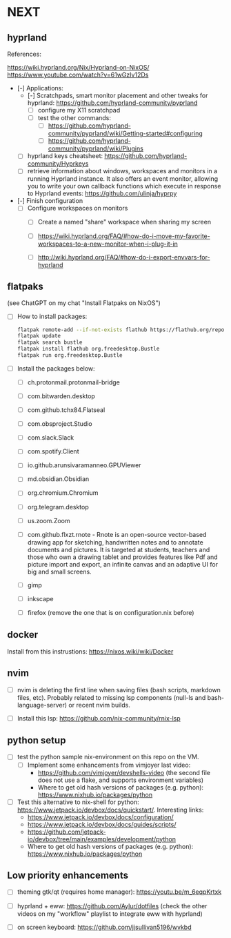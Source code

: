 # NEXT

## hyprland

References:

<https://wiki.hyprland.org/Nix/Hyprland-on-NixOS/>
<https://www.youtube.com/watch?v=61wGzIv12Ds>

- [-] Applications:
    - [-] Scratchpads, smart monitor placement and other tweaks for hyprland: <https://github.com/hyprland-community/pyprland>
        - [ ] configure my X11 scratchpad
        - [ ] test the other commands:
            - [ ] <https://github.com/hyprland-community/pyprland/wiki/Getting-started#configuring>
            - [ ] <https://github.com/hyprland-community/pyprland/wiki/Plugins>
    - [ ] hyprland keys cheatsheet: <https://github.com/hyprland-community/Hyprkeys>
    - [ ] retrieve information about windows, workspaces and monitors in a running Hyprland instance. It also offers an event monitor, allowing you to write your own callback functions which execute in response to Hyprland events: <https://github.com/ulinja/hyprpy>

- [-] Finish configuration
    - [ ] Configure workspaces on monitors
        - [ ] Create a named "share" workspace when sharing my screen
        - [ ] <https://wiki.hyprland.org/FAQ/#how-do-i-move-my-favorite-workspaces-to-a-new-monitor-when-i-plug-it-in>
        - [ ] <http://wiki.hyprland.org/FAQ/#how-do-i-export-envvars-for-hyprland>


## flatpaks

(see ChatGPT on my chat "Install Flatpaks on NixOS")

- [ ] How to install packages:
    ``` bash
    flatpak remote-add --if-not-exists flathub https://flathub.org/repo/flathub.flatpakrepo
    flatpak update
    flatpak search bustle
    flatpak install flathub org.freedesktop.Bustle
    flatpak run org.freedesktop.Bustle
    ```
- [ ] Install the packages below:
    - [ ] ch.protonmail.protonmail-bridge
    - [ ] com.bitwarden.desktop
    - [ ] com.github.tchx84.Flatseal
    - [ ] com.obsproject.Studio
    - [ ] com.slack.Slack
    - [ ] com.spotify.Client
    - [ ] io.github.arunsivaramanneo.GPUViewer
    - [ ] md.obsidian.Obsidian
    - [ ] org.chromium.Chromium
    - [ ] org.telegram.desktop
    - [ ] us.zoom.Zoom
    - [ ] com.github.flxzt.rnote - Rnote is an open-source vector-based drawing app for sketching, handwritten notes and to annotate documents and pictures. It is targeted at students, teachers and those who own a drawing tablet and provides features like Pdf and picture import and export, an infinite canvas and an adaptive UI for big and small screens.
    - [ ] gimp
    - [ ] inkscape
    - [ ] firefox (remove the one that is on configuration.nix before)


## docker

Install from this instrustions: <https://nixos.wiki/wiki/Docker>

## nvim

- [ ] nvim is deleting the first line when saving files (bash scripts, markdown files, etc). Probably related to missing lsp components (null-ls and bash-language-server) or recent nvim builds.

- [ ] Install this lsp: <https://github.com/nix-community/rnix-lsp>


## python setup

- [ ] test the python sample nix-environment on this repo on the VM.
    - [ ] Implement some enhancements from vimjoyer last video:
        - <https://github.com/vimjoyer/devshells-video> (the second file does not use a flake, and supports environment variables)
        - Where to get old hash versions of packages (e.g. python): <https://www.nixhub.io/packages/python>

- [ ] Test this alternative to nix-shell for python: <https://www.jetpack.io/devbox/docs/quickstart/>. Interesting links:
    - <https://www.jetpack.io/devbox/docs/configuration/>
    - <https://www.jetpack.io/devbox/docs/guides/scripts/>
    - <https://github.com/jetpack-io/devbox/tree/main/examples/development/python>
    - Where to get old hash versions of packages (e.g. python): <https://www.nixhub.io/packages/python>


## Low priority enhancements

- [ ] theming gtk/qt (requires home manager): <https://youtu.be/m_6eqpKrtxk>

- [ ] hyprland + eww: https://github.com/Aylur/dotfiles (check the other videos on my "workflow" playlist to integrate eww with hyprland)

- [ ] on screen keyboard: <https://github.com/jjsullivan5196/wvkbd>

